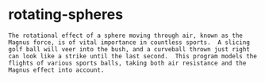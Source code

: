 # rotating-spheres
    The rotational effect of a sphere moving through air, known as the Magnus force, is of vital importance in countless sports.  A slicing golf ball will veer into the bush, and a curveball thrown just right can look like a strike until the last second.  This program models the flights of various sports balls, taking both air resistance and the Magnus effect into account.

